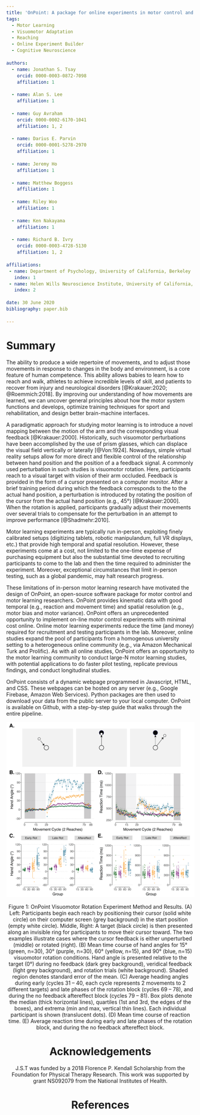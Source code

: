 ```yaml
---
title: 'OnPoint: A package for online experiments in motor control and motor learning'
tags:
  - Motor Learning
  - Visuomotor Adaptation
  - Reaching
  - Online Experiment Builder
  - Cognitive Neuroscience
  
authors:
  - name: Jonathan S. Tsay         
    orcid: 0000-0003-0872-7098    
    affiliation: 1    
    
  - name: Alan S. Lee   
    affiliation: 1  
    
  - name: Guy Avraham    
    orcid: 0000-0002-6170-1041       
    affiliation: 1, 2  

  - name: Darius E. Parvin  
    orcid: 0000-0001-5278-2970    
    affiliation: 1  

  - name: Jeremy Ho  
    affiliation: 1  
    
  - name: Matthew Boggess   
    affiliation: 1 

  - name: Riley Woo   
    affiliation: 1  
    
  - name: Ken Nakayama   
    affiliation: 1  
    
  - name: Richard B. Ivry  
    orcid: 0000-0003-4728-5130    
    affiliation: 1, 2  
    
affiliations:
 - name: Department of Psychology, University of California, Berkeley   
   index: 1   
 - name: Helen Wills Neuroscience Institute, University of California, Berkeley    
   index: 2   

date: 30 June 2020   
bibliography: paper.bib

---
```


# Summary

The ability to produce a wide repertoire of movements, and to adjust those movements in response to changes in the body and environment, is a core feature of human competence. This ability allows babies to learn how to reach and walk, athletes to achieve incredible levels of skill, and patients to recover from injury and neurological disorders [@Krakauer:2020; @Roemmich:2018]. By improving our understanding of how movements are learned, we can uncover general principles about how the motor system functions and develops, optimize training techniques for sport and rehabilitation, and design better brain-machine interfaces.

A paradigmatic approach for studying motor learning is to introduce a novel mapping between the motion of the arm and the corresponding visual feedback [@Krakauer:2000]. Historically, such visuomotor perturbations have been accomplished by the use of prism glasses, which can displace the visual field vertically or laterally [@Von:1924]. Nowadays, simple virtual reality setups allow for more direct and flexible control of the relationship between hand position and the position of a a feedback signal. A commonly used perturbation in such studies is visuomotor rotation. Here, participants reach to a visual target with vision of their arm occluded. Feedback is provided in the form of a cursor presented on a computer monitor. After a brief training period during which the feedback corresponds to the to the actual hand position, a perturbation is introduced by rotating the position of the cursor from the actual hand position (e.g., 45°) [@Krakauer:2000]. When the rotation is applied, participants gradually adjust their movements over several trials to compensate for the perturbation in an attempt to improve performance [@Shadmehr:2010]. 

Motor learning experiments are typically run in-person, exploiting finely calibrated setups (digitizing tablets, robotic manipulandum, full VR displays, etc.) that provide high temporal and spatial resolution. However, these experiments come at a cost, not limited to the one-time expense of purchasing equipment but also the substantial time devoted to recruiting participants to come to the lab and then the time required to administer the experiment.  Moreover, exceptional circumstances that limit in-person testing, such as a global pandemic, may halt research progress. 

These limitations of in-person motor learning research have motivated the design of OnPoint, an open-source software package for motor control and motor learning researchers. OnPoint provides kinematic data with good temporal (e.g., reaction and movement time) and spatial resolution (e.g., motor bias and motor variance). OnPoint offers an unprecedented opportunity to implement on-line motor control experiments with minimal cost online. Online motor learning experiments reduce the time (and money) required for recruitment and testing participants in the lab. Moreover, online studies expand the pool of participants from a homogenous university setting to a heterogeneous online community (e.g., via Amazon Mechanical Turk and Prolific). As with all online studies, OnPoint offers an opportunity to the motor learning community to conduct large-N motor learning studies, with potential applications to do faster pilot testing, replicate previous findings, and conduct longitudinal studies. 

OnPoint consists of a dynamic webpage programmed in Javascript, HTML, and CSS. These webpages can be hosted on any server (e.g., Google Firebase, Amazon Web Services). Python packages are then used to download your data from the public server to your local computer. OnPoint is available on Github, with a step-by-step guide that walks through the entire pipeline. 

<div style="text-align:center"> <img src="Fig1.png" alt="drawing" width="1000"/>

Figure 1: OnPoint Visuomotor Rotation Experiment Method and Results. (A) Left: Participants begin each reach by positioning their cursor (solid white circle) on their computer screen (grey background) in the start position (empty white circle). Middle, Right: A target (black circle) is then presented along an invisible ring for participants to move their cursor toward. The two examples illustrate cases where the cursor feedback is either unperturbed (middle) or rotated (right). (B) Mean time course of hand angles for 15° (green, n=30), 30° (purple, n=30), 60° (yellow, n=15), and 90° (blue, n=15) visuomotor rotation conditions. Hand angle is presented relative to the target (0°) during no feedback (dark grey background), veridical feedback (light grey background), and rotation trials (white background). Shaded region denotes standard error of the mean. (C) Average heading angles during early (cycles 31 – 40, each cycle represents 2 movements to 2 different targets) and late phases of the rotation block (cycles 69 – 78), and during the no feedback aftereffect block (cycles 79 – 81). Box plots denote the median (thick horizontal lines), quartiles (1st and 3rd, the edges of the boxes), and extrema (min and max, vertical thin lines). Each individual participant is shown (translucent dots). (D) Mean time course of reaction time. (E) Average reaction time during early and late phases of the rotation block, and during the no feedback aftereffect block. 

# Acknowledgements

J.S.T was funded by a 2018 Florence P. Kendall Scholarship from the Foundation for Physical Therapy Research. This work was supported by grant NS092079 from the National Institutes of Health. 

# References
